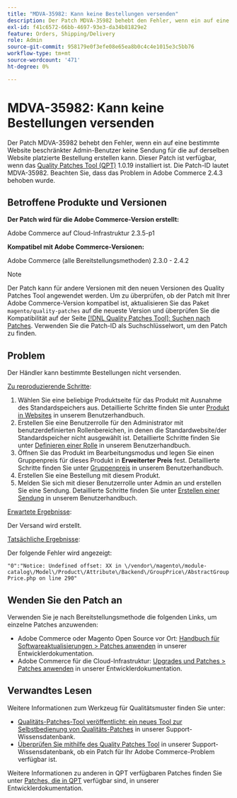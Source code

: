 ```yaml
---
title: "MDVA-35982: Kann keine Bestellungen versenden"
description: Der Patch MDVA-35982 behebt den Fehler, wenn ein auf eine bestimmte Website beschränkter Admin-Benutzer keine Sendung für die auf derselben Website platzierte Bestellung erstellen kann. Dieser Patch ist verfügbar, wenn das [Quality Patches Tool (QPT)](/help/announcements/adobe-commerce-announcements/magento-quality-patches-released-new-tool-to-self-serve-quality-patches.md) 1.0.19 installiert ist. Die Patch-ID lautet MDVA-35982. Beachten Sie, dass das Problem in Adobe Commerce 2.4.3 behoben wurde.
exl-id: f41c6572-66bb-4697-93e3-da34b81829e2
feature: Orders, Shipping/Delivery
role: Admin
source-git-commit: 958179e0f3efe08e65ea8b0c4c4e1015e3c5bb76
workflow-type: tm+mt
source-wordcount: '471'
ht-degree: 0%

---
```


# MDVA-35982: Kann keine Bestellungen versenden

Der Patch MDVA-35982 behebt den Fehler, wenn ein auf eine bestimmte Website beschränkter Admin-Benutzer keine Sendung für die auf derselben Website platzierte Bestellung erstellen kann. Dieser Patch ist verfügbar, wenn das [Quality Patches Tool (QPT)](/help/announcements/adobe-commerce-announcements/magento-quality-patches-released-new-tool-to-self-serve-quality-patches.md) 1.0.19 installiert ist. Die Patch-ID lautet MDVA-35982. Beachten Sie, dass das Problem in Adobe Commerce 2.4.3 behoben wurde.

## Betroffene Produkte und Versionen

**Der Patch wird für die Adobe Commerce-Version erstellt:**

Adobe Commerce auf Cloud-Infrastruktur 2.3.5-p1

**Kompatibel mit Adobe Commerce-Versionen:**

Adobe Commerce (alle Bereitstellungsmethoden) 2.3.0 - 2.4.2

>[!NOTE]
>
>Der Patch kann für andere Versionen mit den neuen Versionen des Quality Patches Tool angewendet werden. Um zu überprüfen, ob der Patch mit Ihrer Adobe Commerce-Version kompatibel ist, aktualisieren Sie das Paket `magento/quality-patches` auf die neueste Version und überprüfen Sie die Kompatibilität auf der Seite [[!DNL Quality Patches Tool]: Suchen nach Patches](https://devdocs.magento.com/quality-patches/tool.html#patch-grid). Verwenden Sie die Patch-ID als Suchschlüsselwort, um den Patch zu finden.

## Problem

Der Händler kann bestimmte Bestellungen nicht versenden.

<u>Zu reproduzierende Schritte</u>:

1. Wählen Sie eine beliebige Produktseite für das Produkt mit Ausnahme des Standardspeichers aus. Detaillierte Schritte finden Sie unter [Produkt in Websites](https://docs.magento.com/user-guide/catalog/settings-basic-websites.html) in unserem Benutzerhandbuch.
1. Erstellen Sie eine Benutzerrolle für den Administrator mit benutzerdefinierten Rollenbereichen, in denen die Standardwebsite/der Standardspeicher nicht ausgewählt ist. Detaillierte Schritte finden Sie unter [Definieren einer Rolle](https://docs.magento.com/user-guide/system/permissions-user-roles.html#define-a-role) in unserem Benutzerhandbuch.
1. Öffnen Sie das Produkt im Bearbeitungsmodus und legen Sie einen Gruppenpreis für dieses Produkt in **Erweiterter Preis** fest. Detaillierte Schritte finden Sie unter [Gruppenpreis](https://docs.magento.com/user-guide/catalog/product-price-group.html) in unserem Benutzerhandbuch.
1. Erstellen Sie eine Bestellung mit diesem Produkt.
1. Melden Sie sich mit dieser Benutzerrolle unter Admin an und erstellen Sie eine Sendung. Detaillierte Schritte finden Sie unter [Erstellen einer Sendung](https://docs.magento.com/user-guide/sales/shipments-create.html) in unserem Benutzerhandbuch.

<u>Erwartete Ergebnisse</u>:

Der Versand wird erstellt.

<u>Tatsächliche Ergebnisse</u>:

Der folgende Fehler wird angezeigt:

`"0":"Notice: Undefined offset: XX in \/vendor\/magento\/module-catalog\/Model\/Product\/Attribute\/Backend\/GroupPrice\/AbstractGroupPrice.php on line 290"`

## Wenden Sie den Patch an

Verwenden Sie je nach Bereitstellungsmethode die folgenden Links, um einzelne Patches anzuwenden:

* Adobe Commerce oder Magento Open Source vor Ort: [Handbuch für Softwareaktualisierungen > Patches anwenden](https://devdocs.magento.com/guides/v2.4/comp-mgr/patching/mqp.html) in unserer Entwicklerdokumentation.
* Adobe Commerce für die Cloud-Infrastruktur: [Upgrades und Patches > Patches anwenden](https://devdocs.magento.com/cloud/project/project-patch.html) in unserer Entwicklerdokumentation.

## Verwandtes Lesen

Weitere Informationen zum Werkzeug für Qualitätsmuster finden Sie unter:

* [Qualitäts-Patches-Tool veröffentlicht: ein neues Tool zur Selbstbedienung von Qualitäts-Patches](/help/announcements/adobe-commerce-announcements/magento-quality-patches-released-new-tool-to-self-serve-quality-patches.md) in unserer Support-Wissensdatenbank.
* [Überprüfen Sie mithilfe des Quality Patches Tool](/help/support-tools/patches-available-in-qpt-tool/check-patch-for-magento-issue-with-magento-quality-patches.md) in unserer Support-Wissensdatenbank, ob ein Patch für Ihr Adobe Commerce-Problem verfügbar ist.

Weitere Informationen zu anderen in QPT verfügbaren Patches finden Sie unter [Patches, die in QPT](https://devdocs.magento.com/quality-patches/tool.html#patch-grid) verfügbar sind, in unserer Entwicklerdokumentation.
